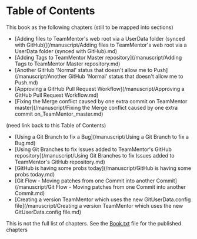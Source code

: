 # Table of Contents

This book as the following chapters (still to be mapped into sections)

* [Adding files to TeamMentor's web root via a UserData folder (synced with GitHub)](/manuscript/Adding files to TeamMentor's web root via a UserData folder (synced with GitHub).md)
* [Adding Tags to TeamMentor Master repository](/manuscript/Adding Tags to TeamMentor Master repository.md)
* [Another GitHub 'Normal' status that doesn't allow me to Push](/manuscript/Another GitHub 'Normal' status that doesn't allow me to Push.md)
* [Approving a GitHub Pull Request Workflow](/manuscript/Approving a GitHub Pull Request Workflow.md)
* [Fixing the Merge conflict caused by one extra commit on TeamMentor master](/manuscript/Fixing the Merge conflict caused by one extra commit on_TeamMentor_master.md)

(need link back to this Table of Contents) 

* [Using a Git Branch to fix a Bug](/manuscript/Using a Git Branch to fix a Bug.md)
* [Using Git Branches to fix Issues added to TeamMentor's GitHub repository](/manuscript/Using Git Branches to fix Issues added to TeamMentor's GitHub repository.md)
* [GitHub is having some probs today](/manuscript/GitHub is having some probs today.md)
* [Git Flow - Moving patches from one Commit into another Commit](/manuscript/Git Flow - Moving patches from one Commit into another Commit.md)
* [Creating a version TeamMentor which uses the new GitUserData.config file](/manuscript/Creating a version TeamMentor which uses the new GitUserData.config file.md)

This is not the full list of chapters. See the [Book.txt](/manuscript/book.txt) file for the published chapters
